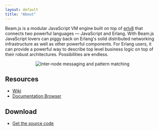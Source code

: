 ```yaml
---
layout: default
title: "About"
---
```


Beam.js is a modular JavaScript VM engine built on top of [erlv8](https://github.com/beamjs/erlv8/wiki) that connects two powerful languages — JavaScript and Erlang. With Beam.js JavaScript lovers can piggy back on Erlang's solid distributed networking infrastructure as well as other powerful components. For Erlang users, it can provide a powerful way to describe top level business logic on top
of their robust architectures. Possibilities are endless.

<center>
	<img  rel="lightbox" title="Inter-node messaging and pattern matching" src="https://img.skitch.com/20101225-m374mjh1cnp7ifya2srkab4qpk.jpg" />
</center>

Resources
---------

* [Wiki](https://github.com/beamjs/beamjs/wiki)
* [Documentation Browser](http://doc.beamjs.org)

Download
--------

* [Get the source code](https://github.com/beamjs/beamjs)